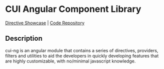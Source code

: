 # CUI Angular Component Library

[Directive Showcase](http://cui-ng.run.covisintrnd.com/#/) | [Code Repository](https://github.com/covisint/cui-ng)

## Description
cui-ng is an angular module that contains a series of directives, providers, filters and utilities to aid the developers in quickly developing features that are highly customizable, with no/minimal javascript knowledge.

